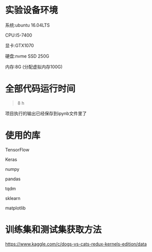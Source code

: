 # 实验设备环境

系统:ubuntu 16.04LTS

CPU:I5-7400

显卡:GTX1070

硬盘:nvme SSD 250G

内存:8G (分配虚拟内存100G)

# 全部代码运行时间

> 8 h

项目执行的输出已经保存到ipynb文件里了

# 使用的库

TensorFlow

Keras

numpy

pandas

tqdm

sklearn

matplotlib

# 训练集和测试集获取方法

https://www.kaggle.com/c/dogs-vs-cats-redux-kernels-edition/data

